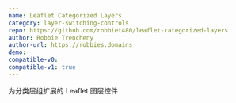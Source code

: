 ```yaml
---
name: Leaflet Categorized Layers
category: layer-switching-controls
repo: https://github.com/robbiet480/leaflet-categorized-layers
author: Robbie Trencheny
author-url: https://robbies.domains
demo: 
compatible-v0:
compatible-v1: true
---
```


为分类层组扩展的 Leaflet 图层控件

